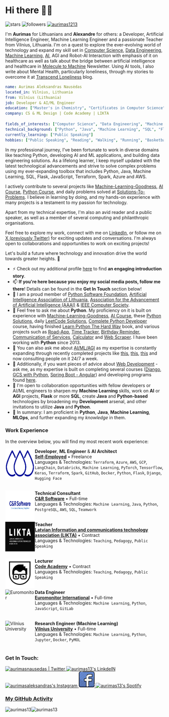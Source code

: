 # Hi there 👋🏼
<!-- <img src="https://github.com/aurimas13/aurimas13/blob/main/docs/images/simple-good-hand-clip-art-170660.png" width="30px">   -->
<p align="left">   
  <img height="25px" title="stars" src="https://img.shields.io/github/stars/aurimas13?style=social" alt="stars" title ="Stars">
  <img height="25px" title="github followers" src="https://img.shields.io/github/followers/aurimas13?style=social" alt="followers" title ="followers">
  <a href="https://twitter.com/aurimas1213" target="blank"><img height="25px" src="https://img.shields.io/twitter/follow/aurimas1213?label=follow Aurimas&style=social" alt="aurimas1213" /></a> 
</p> 
<!-- <img height="25px" src="https://img.shields.io/github/followers/aurimas13?label=Followers&style=plastic" alt="followers"> -->
<!-- https://raw.githubusercontent.com/iampavangandhi/iampavangandhi/master/gifs/Hi.gif -->
<!-- https://github.com/aurimas13/aurimas13/blob/main/docs/images/simple-good-hand-clip-art-170660.png -->

I'm **Aurimas** for Lithuanians and **Alexandre** for others: a  Developer, Artificial Intelligence Engineer, Machine Learning Engineer and a passionate Teacher from Vilnius, Lithuania. I'm on a quest to explore the ever-evolving world of technology and expand my skill set in [Computer Science](https://www.udemy.com/certificate/UC-00f510ae-c409-42c9-8f61-b75b254c598d/), [Data Engineering](https://www.udemy.com/certificate/UC-2402535e-44ca-4090-9507-29d094ab24ff/), [Machine Learning](https://www.coursera.org/account/accomplishments/specialization/BFC76LUK5Y3W?utm_source=link&utm_medium=certificate&utm_content=cert_image&utm_campaign=sharing_cta&utm_product=s12n), [AI](https://www.coursera.org/account/accomplishments/specialization/BFC76LUK5Y3W?utm_source=link&utm_medium=certificate&utm_content=cert_image&utm_campaign=sharing_cta&utm_product=s12n), AGI and Robot-AI Interaction with emphasis of it on healthcare as well as talk about the bridge between artificial intelligence and healthcare in [Molecule to Machine](https://moleculetomachine.substack.com/) Newsletter. Using AI tools, I also write about Mental Health, particularly loneliness, through my stories to overcome it at [Transcend Loneliness](https://transcendloneliness.substack.com/) blog.
 
```yaml
name: Aurimas Aleksandras Nausėdas
located_in: Vilnius, Lithuania
from: Vilnius (Lithuania)
job: Developer & AI/ML Engineer
education: ["Master's in Chemistry", "Certificates in Computer Science"]
company: CS & ML Design | Code Academy | LIKTA

fields_of_interests: ["Computer Science", "Data Engineering", "Machine Learning", "Artificial Intelligence", "Artificial General Intelligence", "Chemistry", "Mental Health", "Robot-AI Interaction", "LLM"]
technical_background: ["Python", "Java", "Machine Learning", "SQL", "Flask", "Javascript", "Terraform", "Spark", "Databricks", "Azure", "AWS", "GCP"]
currently_learning: ["Public Speaking"]
hobbies: ["Public Speaking", "Reading", "Walking", "Running", "Basketball", "Formula 1"]
```
 
In my professional journey, I've been fortunate to work in diverse domains like teaching Python, developing AI and ML applications, and building data engineering solutions. As a lifelong learner, I keep myself updated with the latest technological advancements and strive to solve complex problems using my ever-expanding toolbox that includes Python, Java, Machine Learning, SQL, Flask, JavaScript, Terraform, Spark, Azure and AWS.

I actively contribute to several projects like [Machine-Learning-Goodness](https://github.com/aurimas13/Machine-Learning-Goodness), [AI Course](https://github.com/aurimas13/CodeAcademy-AI-Course), [Python Course](https://github.com/aurimas13/Python-Beginner-Course), and daily problems solved at [Solutions-To-Problems](https://github.com/aurimas13/Solutions-To-Problems). I believe in learning by doing, and my hands-on experience with many projects is a testament to my passion for technology.

Apart from my technical expertise, I'm also an avid reader and a public speaker, as well as a member of several computing and philanthropic organisations.

Feel free to explore my work, connect with me on [LinkedIn](https://www.linkedin.com/in/aurimasnausedas/), or follow me on [X (previously Twitter)](https://twitter.com/aurimas1213) for exciting updates and conversations. I'm always open to collaborations and opportunities to work on exciting projects!

Let's build a future where technology and innovation drive the world towards greater heights. 🚀

- ⚡ Check out my additional profile [here](https://www.linkedin.com/in/aurimasnausedas/) to find **an engaging introduction story**.
- 📫 **If you're here because you enjoy my social media posts, follow me there**! Details can be found in the **Get In Touch** section below!
- 👯 I am a proud member of [Python Software Foundation](https://www.python.org/psf/), [Artificial Intelligence Association of Lithuania](https://lithuania.ai/), [Association for the Advancement of Artificial Intelligence (AAAI)](https://www.aaai.org/) & [IEEE Computer Society](https://www.computer.org/).
- 💬 Feel free to ask me about **Python**. My proficiency on it is built on experience with [Machine-Learning-Goodness](https://github.com/aurimas13/Machine-Learning-Goodness), [AI Course](https://github.com/aurimas13/CodeAcademy-AI-Course), these [Python Solutions](https://github.com/aurimas13/Solutions-To-Problems), daily [LeetCode Solutions](https://leetcode.com/aurimas13/), [Complete Python Developer](https://www.udemy.com/certificate/UC-c3951e1b-dd47-4c1c-9d3f-f153744dd337/) course, having finished [Learn Python The Hard Way](https://github.com/aurimas13/Python-solutions) book, and various projects such as [Road-App](https://github.com/aurimas13/Road-App), [Time Tracker](https://github.com/aurimas13/Time-Tracker), [Birthday Reminder](https://github.com/aurimas13/BirthdayReminderApp), [Communication of Services](https://github.com/aurimas13/Communication-of-Services), [Calculator](https://github.com/aurimas13/Calculator-program) and [Web Scraper](https://github.com/aurimas13/Web-Scraper). I have been working with **Python** since 2013.
- 💬 You can also ask me about [AI/ML/AGI](https://www.udemy.com/certificate/UC-8ff31ab5-1be3-4014-8638-01dc2253c0bc/) as my expertise is constantly expanding through recently completed projects like [this](https://github.com/aurimas13/Machine-Learning-Goodness), [this](https://github.com/aurimas13/CodeAcademy-AI-Course), [this](https://github.com/aurimas13/Coursera-Deep-Learning-Specialization) and now consulting people on it 24/7 a week.
- 💬 Additionally, if you want pieces of advice about [Web Development](https://www.udemy.com/certificate/UC-973ac520-05cd-4573-bc68-47b81bee611f/) - ask me, as my expertise is built on completing several courses ([Django](https://www.udemy.com/certificate/UC-4c6d7d87-39e7-4152-ad6b-74a154a1a34e/), [GCS with Python](https://www.udemy.com/course/develop-a-social-web-party-application-with-python/learn/lecture/9426334#overview), [Spring Boot - Angular](https://www.udemy.com/certificate/UC-c396ed1a-9763-47c7-8322-af7e8ab7d3f6/)) and developing programs found [here](https://github.com/aurimas13/Web-programs).
- 👯 I'm open to collaboration opportunities with fellow developers or AI/ML engineers to sharpen my **Machine Learning** skills, work on **AI** or **AGI** projects, **Flask** or more **SQL**, create **Java** and **Python-based** technologies by broadening my **Development** arsenal, and other invitations to utilize **Java** and **Python**.
- 🌱 In summary: I am proficient in **Python**, **Java**, **Machine Learning**, **MLOps**, and further expanding my *knowledge* in them.


### Work Experience

In the overview below, you will find my most recent work experience:

[<img align="left" height="94px" width="94px" alt="CAMD" src="https://github.com/aurimas13/aurimas13/blob/main/docs/images/CAMD_blue_v4.png"/>](https://www.linkedin.com/company/81844988/admin/)
**Developer**, **ML Engineer** & **AI Architect** \
[**Self-Employed**](https://www.linkedin.com/company/81844988/admin/) • Freelance\
Languages & Technologies:  `Terraform`, `Azure`, `AWS`, `GCP`, `LangChain`, `Databricks`, `Machine Learning`, `PyTorch`, `Tensorflow`, `Keras`, `Terraform`, `Spark`, `GitHub`, `Docker`, `Python`, `Flask`, `Django`, `Hugging Face` \
<br/>

[<img align="left" height="94px" width="94px" alt="CodeAcademy" src="https://github.com/aurimas13/aurimas13/blob/main/docs/images/cr-software.jpg"/>](https://codeacademy.lt/en/)
**Technical Consultant** \
[**C&R Software**](https://codeacademy.lt/en/) • Full-time\
Languages & Technologies: `Machine Learning`, `Java`, `Python`, `PostgreSQL`, `AWS`, `SQL`, `Teamwork` \
<br/>

[<img align="left" height="94px" width="94px" alt="likta" src="https://github.com/aurimas13/aurimas13/blob/main/docs/images/likta_bw.png"/>](https://likta.lv/en/home-en/)
**Teacher** \
[**Latvian Information and communications technology association (LIKTA)**](https://likta.lv/en/home-en/) • Contract\
Languages & Technologies: `Teaching`, `Pedagogy`, `Public Speaking` \
<br/>

[<img align="left" height="94px" width="94px" alt="CodeAcademy" src="https://github.com/aurimas13/aurimas13/blob/main/docs/images/CodeAcademy_baltas.png"/>](https://codeacademy.lt/en/)
**Lecturer** \
[**Code Academy**](https://codeacademy.lt/en/) • Contract\
Languages & Technologies: `Teaching`, `Pedagogy`, `Public Speaking` \
<br/>

[<img align="left" height="94px" width="94px" alt="Euromonitor" src="https://logovectordl.com/wp-content/uploads/2020/04/euromonitor-international-logo-vector.png"/>](https://www.euromonitor.com/)
**Data Engineer** \
[**Euromonitor International**](https://www.euromonitor.com/) • Full-time \
Languages & Technologies: `Machine Learning`, `Python`, `JavaScript`, `GitLab` \
<br/>

[<img align="left" height="94px" width="94px" alt="Vilnius University" src="https://www.vu.lt/site_images/infor/vaizdai_spaudai/Logo_spalvotas.png"/>](https://www.vu.lt/)
**Research Engineer (Machine Learning)** \
[**Vilnius University**](https://www.vu.lt/) • Full-time \
Languages & Technologies: `Machine Learning`, `Python`, `Jupyter`, `Docker`, `PyMOL` \
<br/>

<!-- ## 📫 𝙷𝚘𝚠 𝚝𝚘 𝚛𝚎𝚊𝚌𝚑 𝚖𝚎:
𝚈𝚘𝚞 𝚌𝚊𝚗 𝚛𝚎𝚊𝚌𝚑 𝚖𝚎 𝚊𝚝 𝚝𝚑𝚎 𝚎𝚖𝚊𝚒𝚕 𝚒𝚗 𝚖𝚢 𝚐𝚒𝚝𝚑𝚞𝚋 𝚙𝚛𝚘𝚏𝚒𝚕𝚎 or f𝚘𝚕𝚕𝚘𝚠 𝚖𝚢 𝚜𝚘𝚌𝚒𝚊𝚕𝚜! -->
<!-- ## How to reach me: -->
<!-- You can contact me at the email in my GitHub portfolio. Follow my socials! -->
<!-- If you are a workaholic or are late to the coding party -->

<h3 align="left"> Get In Touch:</h3>
<p align="left">
<a href="https://twitter.com/aanausedas">
  <img alt="aurimasnausedas | Twitter" width="50px" src="https://user-images.githubusercontent.com/43545812/144034996-602b144a-16e1-41cc-99e7-c6040b20dcaf.png"/>
</a>
<a href="https://www.linkedin.com/in/aurimasnausedas">
  <img alt="aurimas13's LinkdeIN" width="50px" src="https://user-images.githubusercontent.com/43545812/144035037-0f415fc7-9f96-4517-a370-ccc6e78a714b.png" />
</a>
<a href="https://www.instagram.com/aurimasaleksandras/">
  <img alt="aurimasaleksandras's Instagram" width="50px" src="https://user-images.githubusercontent.com/43545812/144035088-0dfb165f-8fe0-4d13-896c-876c29d2b128.png" />
</a>
<a href="https://www.facebook.com/aurimasanausedas">
  <img alt="aurimas13's Facebook" width="50px" src="https://github.com/aurimas13/aurimas13/blob/main/docs/images/facebook_free.jpeg" />
</a>
<a href="https://open.spotify.com/user/aurimas.n">
  <img alt="aurimas13's Spotify" width="50px" src="https://user-images.githubusercontent.com/43545812/144035120-1ad5169b-91c7-4078-bef9-6a82c733f373.png" />
</p>
  
<!--  <h3 align="left">  Profile Views:</h3>  -->
 <!-- <p align="left">
    <img height="25px" src="https://gpvc.arturio.dev/aurimas13?style=public" alt="profile views" title="profile views">  
  </p> -->
<!--

<h3 align="left"> Languages and Tools:</h3>
<p align="left"> <a href="https://www.w3schools.com/cpp/" target="_blank" rel="noreferrer"> <img src="https://raw.githubusercontent.com/devicons/devicon/master/icons/cplusplus/cplusplus-original.svg" alt="cplusplus" width="40" height="40"/> </a> <a href="https://www.w3schools.com/cs/" target="_blank" rel="noreferrer"> <img src="https://raw.githubusercontent.com/devicons/devicon/master/icons/csharp/csharp-original.svg" alt="csharp" width="40" height="40"/> </a> <a href="https://www.djangoproject.com/" target="_blank" rel="noreferrer"> <img src="https://raw.githubusercontent.com/devicons/devicon/master/icons/django/django-original.svg" alt="django" width="40" height="40"/> </a> <a href="https://www.docker.com/" target="_blank" rel="noreferrer"> <img src="https://raw.githubusercontent.com/devicons/devicon/master/icons/docker/docker-original-wordmark.svg" alt="docker" width="40" height="40"/> </a> <a href="https://www.adobe.com/in/products/illustrator.html" target="_blank" rel="noreferrer"> <img src="https://www.vectorlogo.zone/logos/adobe_illustrator/adobe_illustrator-icon.svg" alt="illustrator" width="40" height="40"/> </a> <a href="https://developer.mozilla.org/en-US/docs/Web/JavaScript" target="_blank" rel="noreferrer"> <img src="https://raw.githubusercontent.com/devicons/devicon/master/icons/javascript/javascript-original.svg" alt="javascript" width="40" height="40"/> </a> <a href="https://www.linux.org/" target="_blank" rel="noreferrer"> <img src="https://raw.githubusercontent.com/devicons/devicon/master/icons/linux/linux-original.svg" alt="linux" width="40" height="40"/> </a> <a href="https://www.mathworks.com/" target="_blank" rel="noreferrer"> <img src="https://upload.wikimedia.org/wikipedia/commons/2/21/Matlab_Logo.png" alt="matlab" width="40" height="40"/> </a> <a href="https://www.mongodb.com/" target="_blank" rel="noreferrer"> <img src="https://raw.githubusercontent.com/devicons/devicon/master/icons/mongodb/mongodb-original-wordmark.svg" alt="mongodb" width="40" height="40"/> </a> <a href="https://www.mysql.com/" target="_blank" rel="noreferrer"> <img src="https://raw.githubusercontent.com/devicons/devicon/master/icons/mysql/mysql-original-wordmark.svg" alt="mysql" width="40" height="40"/> </a> <a href="https://www.photoshop.com/en" target="_blank" rel="noreferrer"> <img src="https://raw.githubusercontent.com/devicons/devicon/master/icons/photoshop/photoshop-line.svg" alt="photoshop" width="40" height="40"/> </a> <a href="https://www.postgresql.org" target="_blank" rel="noreferrer"> <img src="https://raw.githubusercontent.com/devicons/devicon/master/icons/postgresql/postgresql-original-wordmark.svg" alt="postgresql" width="40" height="40"/> </a> <a href="https://www.python.org" target="_blank" rel="noreferrer"> <img src="https://raw.githubusercontent.com/devicons/devicon/master/icons/python/python-original.svg" alt="python" width="40" height="40"/> </a> <a href="https://www.tensorflow.org" target="_blank" rel="noreferrer"> <img src="https://www.vectorlogo.zone/logos/tensorflow/tensorflow-icon.svg" alt="tensorflow" width="40" height="40"/> </a> </p>
-->

<h3> My GitHub Activity </h3>
<!-- <h3> 🔔 𝙼𝚢 𝙻𝚊𝚝𝚎𝚜𝚝 𝙶𝚒𝚝𝙷𝚞𝚋 𝙰𝚌𝚝𝚒𝚟𝚒𝚝𝚢 </h3> -->
<p><img height="155em" align="left" src="https://github-readme-stats-eight-theta.vercel.app/api?username=aurimas13&show_icons=true&include_all_commits=true" alt="aurimas13" /></p>
<p><img height="155em" align="left" src="https://github-readme-streak-stats.herokuapp.com/?user=aurimas13&" alt="aurimas13" /></p>
<!-- <p><img height="155em" align="left" src="https://github-readme-stats-eight-theta.vercel.app/api?username=aurimas13&show_icons=true&theme=algolia&include_all_commits=true&count_private=true" alt="aurimas13" /></p>
<p><img height="155em" align="left" src="https://github-readme-streak-stats.herokuapp.com/?user=aurimas13&layout=compact&langs_count=8&theme=algolia" alt="aurimas13" /></p> -->
<!-- <p><img height="150em" align="right" src="https://github-readme-stats-eight-theta.vercel.app/api/top-langs/?username=aurimas13&layout=compact&langs_count=8&theme=algolia" alt="aurimas13" /></p> -->
<br></br>

<!-- <p><img align="center" src="https://github-readme-stats.vercel.app/api/top-langs?username=aurimas13&show_icons=true&locale=en&layout=compact" alt="aurimas13" /></p> -->

<!-- [![activity graph](https://activity-graph.herokuapp.com/graph?username=guilyx&custom_title=Erwin's%20activity%20graph&theme=github-light&hide_border=true)](https://github.com/ashutosh00710/github-readme-activity-graph) -->

<!-- ## 🔔 𝙼𝚢 𝙻𝚊𝚝𝚎𝚜𝚝 𝙶𝚒𝚝𝙷𝚞𝚋 𝙼𝚎𝚝𝚛𝚒𝚌𝚜
![Metrics](https://metrics.lecoq.io/Raymo111?template=classic&base.header=0&gists=1&lines=1&config.timezone=America%2FToronto) -->
